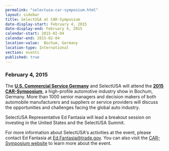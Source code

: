 ```yaml
---
permalink: "selectusa-car-symposium.html"
layout: sidebar
title: SelectUSA at CAR-Symposium
date-display-start: February 4, 2015 
date-display-end: February 4, 2015
calendar-start: 2015-02-04
calendar-end: 2015-02-04
location-value:  Bochum, Germany 
location-type: International
section: events
published: true
---
```

### February 4, 2015

The **[U.S. Commercial Service Germany](http://export.gov/germany/)**<span>&nbsp;and SelectUSA will attend the **[2015 CAR-Symposium](http://www.car-symposium.de/en/start.html)**, a high-profile automotive industry show in Bochum, Germany.&nbsp;</span>More than 1000 senior managers and decision makers of both automobile manufacturers and suppliers or service providers will discuss the opportunities and challenges facing the global auto industry.

<span>SelectUSA Representative Ed Fantasia will lead a breakout session on investing in the United States and the SelectUSA Summit.</span>

For more information about SelectUSA's activities at the event, please contact Ed Fantasia at [Ed.Fantasia@trade.gov](mailto:Ed.Fantasia@trade.gov). You can also visit the [CAR-Symposium website](http://www.car-symposium.de/en/start.html) to learn more about the event. 
